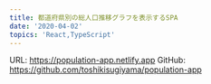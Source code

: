 ```yaml
---
title: 都道府県別の総人口推移グラフを表示するSPA
date: '2020-04-02'
topics: 'React,TypeScript'
---
```

URL: https://population-app.netlify.app
GitHub: https://github.com/toshikisugiyama/population-app
